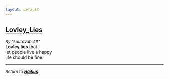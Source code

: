 ```yaml
---
layout: default
---
```


  <h2>
    <a href="{{ haiku.url }}">
       Lovley_Lies 
    </a>
  </h2>

  <font size="2"><em> By  "sauravabc16" </em></font><br>
<b>Lovley lies</b> that<br>
let people live a happy<br>
life should be fine.<br>
  <hr>
  <p><font size="2"><em>Return to <b><a href="{{site.baseurl}}/haikus/">Haikus</a></b></em>.</font></p>
